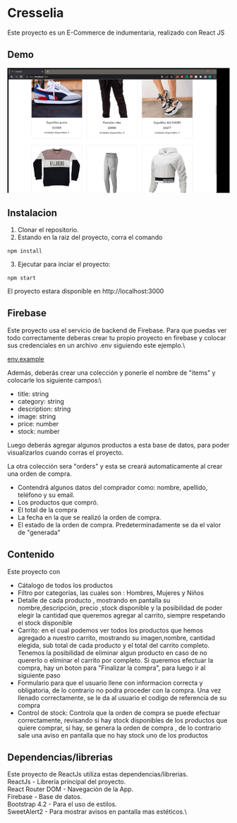 # Cresselia
Este proyecto es un E-Commerce de indumentaria, realizado con React JS

## Demo
 ![](./src/assets/gif/preEntrega.gif)

## Instalacion
1) Clonar el repositorio.
2) Estando en la raiz del proyecto, corra el comando
```
npm install
```
3) Ejecutar para inciar el proyecto:
```
npm start
``` 
El proyecto estara disponible en http://localhost:3000

## Firebase
Este proyecto usa el servicio de backend de Firebase. Para que puedas ver todo correctamente deberas crear tu propio proyecto en firebase y colocar sus credenciales en un archivo .env siguiendo este ejemplo.\

[env.example](https://github.com/AdrianoM96/cresselia-MIGNINI/blob/workshop/.env.example)

Además, deberás crear una colección y ponerle el nombre de "items" y colocarle los siguiente campos:\

* title: string
* category: string
* description: string
* image: string
* price: number
* stock: number 

Luego deberás agregar algunos productos a esta base de datos, para poder visualizarlos cuando corras el proyecto. 

La otra colección sera "orders" y esta se creará automaticamente al crear una orden de compra.

* Contendrá algunos datos del comprador como: nombre, apellido, teléfono y su email.
* Los productos que compró.
* El total de la compra 
* La fecha en la que se realizó la orden de compra.
* El estado de la orden de compra. Predeterminadamente se da el valor de "generada"


## Contenido
Este proyecto con
* Cátalogo de todos los productos 
* Filtro por categorías, las cuales son : Hombres, Mujeres y Niños
* Detalle de cada producto , mostrando en pantalla su nombre,descripción, precio ,stock disponible y la posibilidad de poder elegir la cantidad que queremos agregar al carrito, siempre respetando el stock disponible
* Carrito: en el cual podemos ver todos los productos que hemos agregado a nuestro carrito, mostrando su imagen,nombre, cantidad elegida, sub total de cada producto y el total del carrito completo. Tenemos la posibilidad de eliminar algun producto en caso de no quererlo o eliminar el carrito por completo. Si queremos efectuar la compra, hay un boton para "Finalizar la compra", para luego ir al siguiente paso
* Formulario para que el usuario llene con informacion correcta y obligatoria, de lo contrario no podra proceder con la compra. Una vez llenado correctamente, se le da al usuario el codigo de referencia de su compra
* Control de stock: Controla que la orden de compra se puede efectuar correctamente, revisando si hay stock disponibles de los productos que quiere comprar, si hay, se genera la orden de compra , de lo contrario sale una aviso en pantalla que no hay stock uno de los productos

## Dependencias/librerias
Este proyecto de ReactJs utiliza estas dependencias/librerias.\
ReactJs - Librería principal del proyecto.\
React Router DOM - Navegación de la App.\
Firebase - Base de datos.\
Bootstrap 4.2 - Para el uso de estilos.\
SweetAlert2 - Para mostrar avisos en pantalla mas estéticos.\

